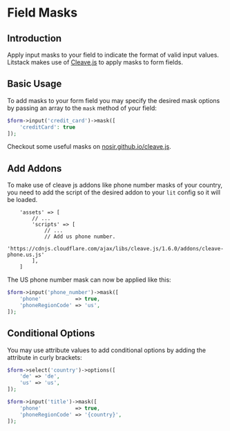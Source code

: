 # Field Masks

## Introduction

Apply input masks to your field to indicate the format of valid input values.
Litstack makes use of [Cleave.js](https://nosir.github.io/cleave.js/) to apply
masks to form fields.

## Basic Usage

To add masks to your form field you may specify the desired mask options by
passing an array to the `mask` method of your field:

```php
$form->input('credit_card')->mask([
	'creditCard': true
]);
```

Checkout some useful masks on
[nosir.github.io/cleave.js](https://nosir.github.io/cleave.js/).

## Add Addons

To make use of cleave js addons like phone number masks of your country, you
need to add the script of the desired addon to your `lit` config so it will be
loaded.

```php{config/lit.php}
	'assets' => [
		// ...
        'scripts' => [
			// ...
			// Add us phone number.
			'https://cdnjs.cloudflare.com/ajax/libs/cleave.js/1.6.0/addons/cleave-phone.us.js'
		],
	]
```

The US phone number mask can now be applied like this:

```php
$form->input('phone_number')->mask([
	'phone'           => true,
	'phoneRegionCode' => 'us',
]);
```

## Conditional Options

You may use attribute values to add conditional options by adding the attribute
in curly brackets:

```php
$form->select('country')->options([
	'de' => 'de',
	'us' => 'us',
]);

$form->input('title')->mask([
	'phone'           => true,
	'phoneRegionCode' => '{country}',
]);
```
